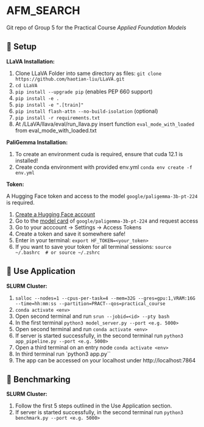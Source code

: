 # AFM_SEARCH

Git repo of Group 5 for the Practical Course _Applied Foundation Models_

## 🔧 Setup 

**LLaVA Installation:**
1. Clone LLaVA Folder into same directory as files: `git clone https://github.com/haotian-liu/LLaVA.git`
2. `cd LLaVA`
3. `pip install --upgrade pip` (enables PEP 660 support)
4. `pip install -e .`
5. `pip install -e ".[train]"`
6. `pip install flash-attn --no-build-isolation` (optional)
7. `pip install -r requirements.txt`
8. At /LLaVA/llava/eval/run_llava.py insert function `eval_mode_with_loaded` from eval_mode_with_loaded.txt

**PaliGemma Installation:**
1. To create an environment cuda is required, ensure that cuda 12.1 is installed!
2. Create conda environment with provided env.yml `conda env create -f env.yml`

**Token:**

A Hugging Face token and access to the model `google/paligemma-3b-pt-224` is required. 
1. [Create a Hugging Face account](https://huggingface.co)
2. Go to the [model card](https://huggingface.co/google/paligemma-3b-pt-224) of `google/paligemma-3b-pt-224` and request access
3. Go to your acccount -> Settings -> Access Tokens
4. Create a token and save it somewhere safe!
5. Enter in your terminal: `export HF_TOKEN=<your_token>`
6. If you want to save your token for all terminal sessions: `source ~/.bashrc  # or source ~/.zshrc`

## 🚀 Use Application

**SLURM Cluster:**
1. `salloc --nodes=1 --cpus-per-task=4 --mem=32G --gres=gpu:1,VRAM:16G --time=hh:mm:ss --partition=PRACT--qos=practical_course`
2. `conda activate <env>`
3. Open second terminal and run `srun --jobid=<id> --pty bash`
4. In the first terminal `python3 model_server.py --port <e.g. 5000>`
5. Open second terminal and run `conda activate <env>`
6. If server is started successfully, in the second terminal run `python3 app_pipeline.py --port <e.g. 5000>`
7. Open a third terminal on an entry node `conda activate <env>`
8. In third terminal run `python3 app.py``
9. The app can be accessed on your localhost under http://localhost:7864

## 🧪 Benchmarking

**SLURM Cluster:**
1. Follow the first 5 steps outlined in the Use Application section.
2. If server is started successfully, in the second terminal run `python3 benchmark.py --port <e.g. 5000>`